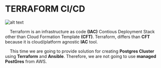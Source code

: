 # TERRAFORM CI/CD

![alt text]()

&nbsp; &nbsp; Terraform is an infrastructure as code **(IAC)** Contious Deployment Stack other than Cloud Formation Template **(CFT)**. Terraform, 
differs than **CFT** because it is cloud/platform agnostic **IAC** tool.

&nbsp; &nbsp; This time we are going to provide solution for creating **Postgres Cluster** using **Terraform** and **Ansible**. Therefore, we are not going to use **managed
PostGres** from AWS.
